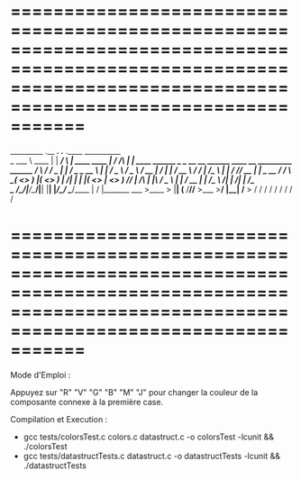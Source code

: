 ===================================================================================================================================================================
===================================================================================================================================================================
_________        .__                 _____.__                    .___      .____                   __________                                                 
\_   ___ \  ____ |  |   ____________/ ____\  |   ____   ____   __| _/  /\  |    |    ____   ______ \______   \_____   __ __  ______ ____  __ _________  ______
/    \  \/ /  _ \|  |  /  _ \_  __ \   __\|  |  /  _ \ /  _ \ / __ |   \/  |    |  _/ __ \ /  ___/  |     ___/\__  \ |  |  \/  ___// __ \|  |  \_  __ \/  ___/
\     \___(  <_> )  |_(  <_> )  | \/|  |  |  |_(  <_> |  <_> ) /_/ |   /\  |    |__\  ___/ \___ \   |    |     / __ \|  |  /\___ \\  ___/|  |  /|  | \/\___ \
 \______  /\____/|____/\____/|__|   |__|  |____/\____/ \____/\____ |   \/  |_______ \___  >____  >  |____|    (____  /____//____  >\___  >____/ |__|  /____  >
        \/                                                        \/               \/   \/     \/                  \/           \/     \/                  \/

===================================================================================================================================================================
===================================================================================================================================================================


Mode d'Emploi :

Appuyez sur "R" "V" "G" "B" "M" "J" pour changer la couleur de la composante connexe à la première case.

Compilation et Execution :

  * gcc tests/colorsTest.c colors.c datastruct.c -o colorsTest -lcunit && ./colorsTest
  * gcc tests/datastructTests.c datastruct.c -o datastructTests -lcunit && ./datastructTests
